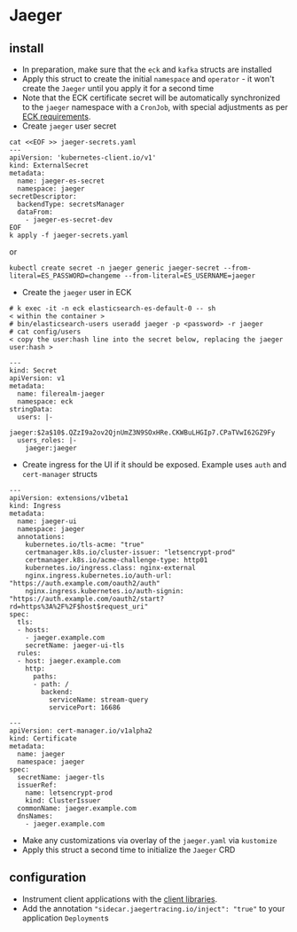 # Jaeger
## install
- In preparation, make sure that the `eck` and `kafka` structs are installed
- Apply this struct to create the initial `namespace` and `operator` - it won't create the `Jaeger` until you apply it for a second time
- Note that the ECK certificate secret will be automatically synchronized to the `jaeger` namespace with a `CronJob`, with special adjustments as per [ECK requirements](https://www.elastic.co/guide/en/cloud-on-k8s/current/k8s-common-problems.html#k8s-common-problems-owner-refs).
- Create `jaeger` user secret
```
cat <<EOF >> jaeger-secrets.yaml
---
apiVersion: 'kubernetes-client.io/v1'
kind: ExternalSecret
metadata:
  name: jaeger-es-secret 
  namespace: jaeger
secretDescriptor:
  backendType: secretsManager
  dataFrom:
    - jaeger-es-secret-dev 
EOF
k apply -f jaeger-secrets.yaml
```

or

```
kubectl create secret -n jaeger generic jaeger-secret --from-literal=ES_PASSWORD=changeme --from-literal=ES_USERNAME=jaeger
```
- Create the `jaeger` user in ECK
```
# k exec -it -n eck elasticsearch-es-default-0 -- sh
< within the container >
# bin/elasticsearch-users useradd jaeger -p <password> -r jaeger
# cat config/users
< copy the user:hash line into the secret below, replacing the jaeger user:hash >
```

```
---
kind: Secret
apiVersion: v1
metadata:
  name: filerealm-jaeger
  namespace: eck
stringData:
  users: |-
    jaeger:$2a$10$.QZzI9a2ov2QjnUmZ3N9SOxHRe.CKWBuLHGIp7.CPaTVwI62GZ9Fy
  users_roles: |-
    jaeger:jaeger
```

- Create ingress for the UI if it should be exposed. Example uses `auth` and `cert-manager` structs
```
---
apiVersion: extensions/v1beta1 
kind: Ingress
metadata:
  name: jaeger-ui
  namespace: jaeger
  annotations:
    kubernetes.io/tls-acme: "true"
    certmanager.k8s.io/cluster-issuer: "letsencrypt-prod"
    certmanager.k8s.io/acme-challenge-type: http01
    kubernetes.io/ingress.class: nginx-external
    nginx.ingress.kubernetes.io/auth-url: "https://auth.example.com/oauth2/auth"
    nginx.ingress.kubernetes.io/auth-signin: "https://auth.example.com/oauth2/start?rd=https%3A%2F%2F$host$request_uri"
spec:
  tls:
  - hosts:
    - jaeger.example.com
    secretName: jaeger-ui-tls
  rules:
  - host: jaeger.example.com
    http:
      paths:
      - path: /
        backend:
          serviceName: stream-query
          servicePort: 16686

---
apiVersion: cert-manager.io/v1alpha2
kind: Certificate
metadata:
  name: jaeger
  namespace: jaeger
spec:
  secretName: jaeger-tls
  issuerRef:
    name: letsencrypt-prod
    kind: ClusterIssuer
  commonName: jaeger.example.com
  dnsNames:
    - jaeger.example.com
```
- Make any customizations via overlay of the `jaeger.yaml` via `kustomize`
- Apply this struct a second time to initialize the `Jaeger` CRD

## configuration
- Instrument client applications with the [client libraries](https://www.jaegertracing.io/docs/1.17/client-libraries/).
- Add the annotation `"sidecar.jaegertracing.io/inject": "true"` to your application `Deployment`s
